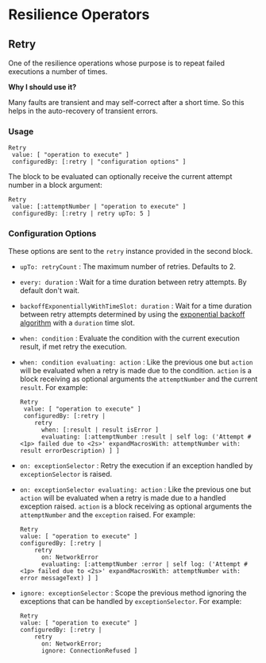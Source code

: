 # Resilience Operators

## Retry

One of the resilience operations whose purpose is to repeat failed executions a number of times.

**Why I should use it?**

Many faults are transient and may self-correct after a short time. So this helps in the auto-recovery of transient errors.

### Usage

```smalltalk
Retry
 value: [ "operation to execute" ]
 configuredBy: [:retry | "configuration options" ]
```

The block to be evaluated can optionally receive the current attempt  number in a block argument:

```smalltalk
Retry
 value: [:attemptNumber | "operation to execute" ]
 configuredBy: [:retry | retry upTo: 5 ]
```

### Configuration Options

These options are sent to the `retry` instance provided in the second block.

- `upTo: retryCount` : The maximum number of retries. Defaults to 2.
- `every: duration` : Wait for a time duration between retry attempts. By default don't wait.
- `backoffExponentiallyWithTimeSlot: duration` : Wait for a time duration between retry attempts determined by using the [exponential backoff algorithm](https://en.wikipedia.org/wiki/Exponential_backoff) with a `duration` time slot.
- `when: condition` : Evaluate the condition with the current execution result, if met retry the execution.
- `when: condition evaluating: action` : Like the previous one but `action` will be evaluated when a retry is made due to the condition. `action` is a block receiving as optional arguments the `attemptNumber` and the current `result`. For example:

  ```smalltalk
  Retry
   value: [ "operation to execute" ]
   configuredBy: [:retry |
      retry
        when: [:result | result isError ]
        evaluating: [:attemptNumber :result | self log: ('Attempt #<1p> failed due to <2s>' expandMacrosWith: attemptNumber with: result errorDescription) ] ]
  ```

- `on: exceptionSelector` : Retry the execution if an exception handled by `exceptionSelector` is raised.
- `on: exceptionSelector evaluating: action` : Like the previous one but `action` will be evaluated when a retry is made due to a handled exception raised. `action` is a block receiving as optional arguments the `attemptNumber` and the `exception` raised. For example:

  ```smalltalk
  Retry
  value: [ "operation to execute" ]
  configuredBy: [:retry |
      retry
        on: NetworkError
        evaluating: [:attemptNumber :error | self log: ('Attempt #<1p> failed due to <2s>' expandMacrosWith: attemptNumber with: error messageText) ] ]
  ```

- `ignore: exceptionSelector` : Scope the previous method ignoring the exceptions that can be handled by `exceptionSelector`. For example:

  ```smalltalk
  Retry
  value: [ "operation to execute" ]
  configuredBy: [:retry |
      retry
        on: NetworkError;
        ignore: ConnectionRefused ]
  ```
